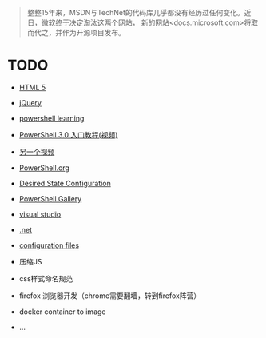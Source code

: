 >整整15年来，MSDN与TechNet的代码库几乎都没有经历过任何变化。近日，微软终于决定淘汰这两个网站，
>新的网站<docs.microsoft.com>将取而代之，并作为开源项目发布。

# TODO

* [HTML 5](https://developer.mozilla.org/en-US/docs/Web/Guide/HTML/HTML5)
* [jQuery](http://jquery.com/)

* [powershell learning](https://docs.microsoft.com/zh-cn/powershell/)
* [PowerShell 3.0 入门教程(视频)](https://mva.microsoft.com/zh-cn/training-courses/-power-shell-30-14443?l=j1ngD3PkB_7800115888)
* [另一个视频](http://www.pstips.net/powershell-v3-basic/#%E8%AF%BE%E7%A8%8B%205%20:%20%E6%B7%B1%E5%85%A5%E6%8E%A2%E8%AE%A8%E7%AE%A1%E9%81%93)
* [PowerShell.org](https://powershell.org/)
* [Desired State Configuration](https://docs.microsoft.com/en-us/powershell/dsc/overview)
* [PowerShell Gallery](https://www.powershellgallery.com/)

* [visual studio](https://docs.microsoft.com/en-us/visualstudio/ide/index)
* [.net](https://docs.microsoft.com/en-us/dotnet/welcome)
* [configuration files](https://docs.microsoft.com/en-us/dotnet/framework/configure-apps/index)
* 压缩JS
* css样式命名规范
* firefox 浏览器开发（chrome需要翻墙，转到firefox阵营）
* docker container to image 
* ...
